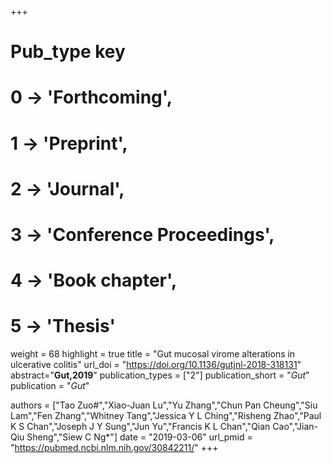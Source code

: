 +++
# Pub_type key
# 0 -> 'Forthcoming',
# 1 -> 'Preprint',
# 2 -> 'Journal',
# 3 -> 'Conference Proceedings',
# 4 -> 'Book chapter',
# 5 -> 'Thesis'

weight = 68
highlight = true
title = "Gut mucosal virome alterations in ulcerative colitis"
url_doi = "https://doi.org/10.1136/gutjnl-2018-318131"
abstract="**Gut,2019**"
publication_types = ["2"]
publication_short = "*Gut*"
publication = "*Gut*"

authors = ["Tao Zuo#","Xiao-Juan Lu","Yu Zhang","Chun Pan Cheung","Siu Lam","Fen Zhang","Whitney Tang","Jessica Y L Ching","Risheng Zhao","Paul K S Chan","Joseph J Y Sung","Jun Yu","Francis K L Chan","Qian Cao","Jian-Qiu Sheng","Siew C Ng*"]
date = "2019-03-06"
url_pmid = "https://pubmed.ncbi.nlm.nih.gov/30842211/"
+++
